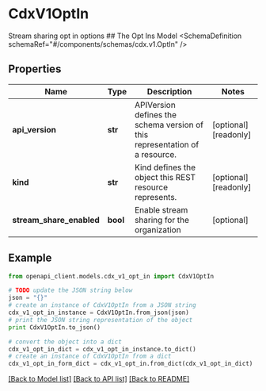 # CdxV1OptIn

Stream sharing opt in options  ## The Opt Ins Model <SchemaDefinition schemaRef=\"#/components/schemas/cdx.v1.OptIn\" />

## Properties
Name | Type | Description | Notes
------------ | ------------- | ------------- | -------------
**api_version** | **str** | APIVersion defines the schema version of this representation of a resource. | [optional] [readonly] 
**kind** | **str** | Kind defines the object this REST resource represents. | [optional] [readonly] 
**stream_share_enabled** | **bool** | Enable stream sharing for the organization | [optional] 

## Example

```python
from openapi_client.models.cdx_v1_opt_in import CdxV1OptIn

# TODO update the JSON string below
json = "{}"
# create an instance of CdxV1OptIn from a JSON string
cdx_v1_opt_in_instance = CdxV1OptIn.from_json(json)
# print the JSON string representation of the object
print CdxV1OptIn.to_json()

# convert the object into a dict
cdx_v1_opt_in_dict = cdx_v1_opt_in_instance.to_dict()
# create an instance of CdxV1OptIn from a dict
cdx_v1_opt_in_form_dict = cdx_v1_opt_in.from_dict(cdx_v1_opt_in_dict)
```
[[Back to Model list]](../ccloud/README.md#documentation-for-models) [[Back to API list]](../ccloud/README.md#documentation-for-api-endpoints) [[Back to README]](../ccloud/README.md)


